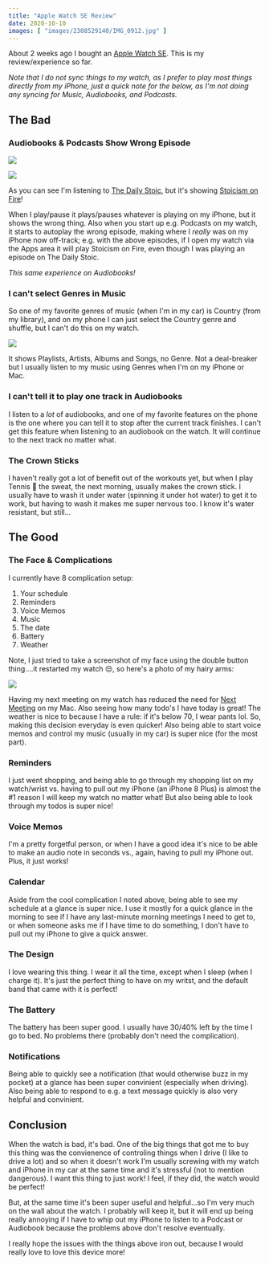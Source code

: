 ```yaml
---
title: "Apple Watch SE Review"
date: 2020-10-10
images: [ "images/2308529140/IMG_0912.jpg" ]
---
```


About 2 weeks ago I bought an [Apple Watch SE](https://www.apple.com/apple-watch-se/). This is my review/experience so far. 

_Note that I do not sync things to my watch, as I prefer to play most things directly from my iPhone, just a quick note for the below, as I'm not doing any syncing for Music, Audiobooks, and Podcasts._

## The Bad

### Audiobooks & Podcasts Show Wrong Episode

![](/images/2308529140/IMG_0905.JPG)

![](/images/2308529140/IMG_0906.PNG)

As you can see I'm listening to [The Daily Stoic](https://dailystoic.com/podcast/), but it's showing [Stoicism on Fire](https://podcasts.apple.com/us/podcast/stoicism-on-fire/id1368482721)!

When I play/pause it plays/pauses whatever is playing on my iPhone, but it shows the wrong thing. Also when you start up e.g. Podcasts on my watch, it starts to autoplay the wrong episode, making where I _really_ was on my iPhone now off-track; e.g. with the above episodes, if I open my watch via the Apps area it will play Stoicism on Fire, even though I was playing an episode on The Daily Stoic.

_This same experience on Audiobooks!_

### I can't select Genres in Music

So one of my favorite genres of music (when I'm in my car) is Country (from my library), and on my phone I can just select the Country genre and shuffle, but I can't do this on my watch.

![](/images/2308529140/IMG_0909.jpg)

It shows Playlists, Artists, Albums and Songs, no Genre. Not a deal-breaker but I usually listen to my music using Genres when I'm on my iPhone or Mac.

### I can't tell it to play one track in Audiobooks

I listen to a _lot_ of audiobooks, and one of my favorite features on the phone is the one where you can tell it to stop after the current track finishes. I can't get this feature when listening to an audiobook on the watch. It will continue to the next track no matter what.

### The Crown Sticks

I haven't really got a lot of benefit out of the workouts yet, but when I play Tennis 🎾 the sweat, the next morning, usually makes the crown stick. I usually have to wash it under water (spinning it under hot water) to get it to work, but having to wash it makes me super nervous too. I know it's water resistant, but still...

## The Good

### The Face & Complications

I currently have 8 complication setup:

1. Your schedule
2. Reminders
3. Voice Memos
4. Music
5. The date
6. Battery
7. Weather

Note, I just tried to take a screenshot of my face using the double button thing....it restarted my watch 😒, so here's a photo of my hairy arms:

![](/images/2308529140/IMG_0912.jpg)

Having my next meeting on my watch has reduced the need for [Next Meeting](https://apps.apple.com/us/app/next-meeting/id1017470484?mt=12) on my Mac. Also seeing how many todo's I have today is great! The weather is nice to because I have a rule: if it's below 70, I wear pants lol. So, making this decision everyday is even quicker! Also being able to start voice memos and control my music (usually in my car) is super nice (for the most part).

### Reminders

I just went shopping, and being able to go through my shopping list on my watch/wrist vs. having to pull out my iPhone (an iPhone 8 Plus) is almost the #1 reason I will keep my watch no matter what! But also being able to look through my todos is super nice!

### Voice Memos

I'm a pretty forgetful person, or when I have a good idea it's nice to be able to make an audio note in seconds vs., again, having to pull my iPhone out. Plus, it just works!

### Calendar

Aside from the cool complication I noted above, being able to see my schedule at a glance is super nice. I use it mostly for a quick glance in the morning to see if I have any last-minute morning meetings I need to get to, or when someone asks me if I have time to do something, I don't have to pull out my iPhone to give a quick answer.

### The Design

I love wearing this thing. I wear it all the time, except when I sleep (when I charge it). It's just the perfect thing to have on my writst, and the default band that came with it is perfect!

### The Battery

The battery has been super good. I usually have 30/40% left by the time I go to bed. No problems there (probably don't need the complication).

### Notifications

Being able to quickly see a notification (that would otherwise buzz in my pocket) at a glance has been super convinient (especially when driving). Also being able to respond to e.g. a text message quickly is also very helpful and convinient.

## Conclusion

When the watch is bad, it's bad. One of the big things that got me to buy this thing was the convienence of controling things when I drive (I like to drive a lot) and so when it doesn't work I'm usually screwing with my watch and iPhone in my car at the same time and it's stressful (not to mention dangerous). I want this thing to just work! I feel, if they did, the watch would be perfect!

But, at the same time it's been super useful and helpful...so I'm very much on the wall about the watch. I probably will keep it, but it will end up being really annoying if I have to whip out my iPhone to listen to a Podcast or Audiobook because the problems above don't resolve eventually.

I really hope the issues with the things above iron out, because I would really love to love this device more!

